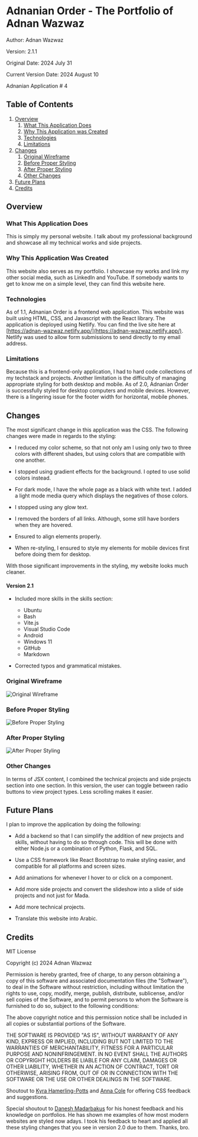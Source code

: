 # Adnanian Order - The Portfolio of Adnan Wazwaz
Author: Adnan Wazwaz

Version: 2.1.1

Original Date: 2024 July 31

Current Version Date: 2024 August 10

Adnanian Application # 4

## Table of Contents

1. [Overview](#overview)
    1. [What This Application Does](#what-this-application-does)
    2. [Why This Application was Created](#why-this-application-was-created)
    3. [Technologies](#technologies)
    4. [Limitations](#limitations)
2. [Changes](#changes)
    1. [Original Wireframe](#original-wireframe)
    2. [Before Proper Styling](#before-proper-styling)
    3. [After Proper Styling](#after-proper-styling)
    4. [Other Changes](#other-changes)
3. [Future Plans](#future-plans)
4. [Credits](#credits)


## Overview

### What This Application Does

This is simply my personal website. I talk about my professional background and
showcase all my technical works and side projects.

### Why This Application Was Created

This website also serves as my portfolio. I showcase my works and link my other
social media, such as LinkedIn and YouTube. If somebody wants to get to know me
on a simple level, they can find this website here.

### Technologies

As of 1.1, Adnanian Order is a frontend web application. This website was built
using HTML, CSS, and Javascript with the React library. The application is
deployed using Netlify. You can find the live site here at 
[https://adnan-wazwaz.netlify.app/](https://adnan-wazwaz.netlify.app/). Netlify was used to allow form submissions
to send directly to my email address.

### Limitations

Because this is a frontend-only application, I had to hard code collections of
my techstack and projects. Another limitation is the difficulty of managing
appropriate styling for both desktop and mobile. As of 2.0, Adnanian Order is
successfully styled for desktop computers and mobile devices. However, there is
a lingering issue for the footer width for horizontal, mobile phones.

## Changes

The most significant change in this application was the CSS. The following changes
were made in regards to the styling:

- I reduced my color scheme, so that not only am I using only two to three colors
with different shades, but using colors that are compatible with one another.

- I stopped using gradient effects for the background. I opted to use solid colors
instead.

- For dark mode, I have the whole page as a black with white text. I added a light
mode media query which displays the negatives of those colors.

- I stopped using any glow text.

- I removed the borders of all links. Although, some still have borders when they
are hovered.

- Ensured to align elements properly.

- When re-styling, I ensured to style my elements for mobile devices first before
doing them for desktop.

With those significant improvements in the styling, my website looks much cleaner.

#### Version 2.1

- Included more skills in the skills section:
    - Ubuntu
    - Bash
    - Vite.js
    - Visual Studio Code
    - Android
    - Windows 11
    - GitHub
    - Markdown

- Corrected typos and grammatical mistakes.

### Original Wireframe

![Original Wireframe](/README_images/Portfolio%20Website%20Wireframe%20-20240725.png)

### Before Proper Styling

![Before Proper Styling](/README_images/bad-styling.jpg)

### After Proper Styling

![After Proper Styling](/README_images/better-styling.jpg)

### Other Changes
In terms of JSX content, I combined the technical projects and side projects
section into one section. In this version, the user can toggle between radio
buttons to view project types. Less scrolling makes it easier.

## Future Plans

I plan to improve the application by doing the following:

- Add a backend so that I can simplify the addition of new projects and skills,
without having to do so through code. This will be done with either Node.js or
a combination of Python, Flask, and SQL.

- Use a CSS framework like React Bootstrap to make styling easier, and compatible
for all platforms and screen sizes.

- Add animations for whenever I hover to or click on a component.

- Add more side projects and convert the slideshow into a slide of side projects
and not just for Mada.

- Add more technical projects.

- Translate this website into Arabic.

## Credits
MIT License

Copyright (c) 2024 Adnan Wazwaz

Permission is hereby granted, free of charge, to any person obtaining a copy
of this software and associated documentation files (the "Software"), to deal
in the Software without restriction, including without limitation the rights
to use, copy, modify, merge, publish, distribute, sublicense, and/or sell
copies of the Software, and to permit persons to whom the Software is
furnished to do so, subject to the following conditions:

The above copyright notice and this permission notice shall be included in all
copies or substantial portions of the Software.

THE SOFTWARE IS PROVIDED "AS IS", WITHOUT WARRANTY OF ANY KIND, EXPRESS OR
IMPLIED, INCLUDING BUT NOT LIMITED TO THE WARRANTIES OF MERCHANTABILITY,
FITNESS FOR A PARTICULAR PURPOSE AND NONINFRINGEMENT. IN NO EVENT SHALL THE
AUTHORS OR COPYRIGHT HOLDERS BE LIABLE FOR ANY CLAIM, DAMAGES OR OTHER
LIABILITY, WHETHER IN AN ACTION OF CONTRACT, TORT OR OTHERWISE, ARISING FROM,
OUT OF OR IN CONNECTION WITH THE SOFTWARE OR THE USE OR OTHER DEALINGS IN THE
SOFTWARE.

Shoutout to [Kyra Hamerling-Potts](https://www.linkedin.com/in/kyra-hamerling-potts/)
and [Anna Cole](https://www.linkedin.com/in/anna--cole/) for offering CSS feedback and suggestions.

Special shoutout to [Danesh Madarbakus](https://www.linkedin.com/in/daneshmadarbakus/) for
his honest feedback and his knowledge on portfolios. He has shown me examples of how
most modern websites are styled now adays. I took his feedback to heart and applied all these
styling changes that you see in version 2.0 due to them. Thanks, bro.